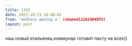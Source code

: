```yaml
---
title: 1312
date: 2023-10-21 14:40:01
from: 'endless шизing ⍼' (channel1162404975)
layout: post
---
```


наш новый итальянец коммунар готовит пасту на всех))
